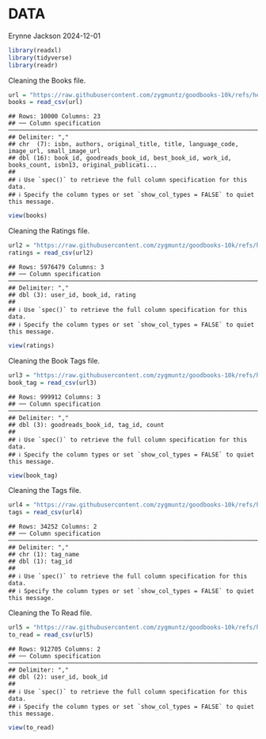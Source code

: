 DATA
================
Erynne Jackson
2024-12-01

``` r
library(readxl)
library(tidyverse)
library(readr)
```

Cleaning the Books file.

``` r
url = "https://raw.githubusercontent.com/zygmuntz/goodbooks-10k/refs/heads/master/books.csv"
books = read_csv(url)
```

    ## Rows: 10000 Columns: 23
    ## ── Column specification ────────────────────────────────────────────────────────────────────────────────
    ## Delimiter: ","
    ## chr  (7): isbn, authors, original_title, title, language_code, image_url, small_image_url
    ## dbl (16): book_id, goodreads_book_id, best_book_id, work_id, books_count, isbn13, original_publicati...
    ## 
    ## ℹ Use `spec()` to retrieve the full column specification for this data.
    ## ℹ Specify the column types or set `show_col_types = FALSE` to quiet this message.

``` r
view(books)
```

Cleaning the Ratings file.

``` r
url2 = "https://raw.githubusercontent.com/zygmuntz/goodbooks-10k/refs/heads/master/ratings.csv"
ratings = read_csv(url2)
```

    ## Rows: 5976479 Columns: 3
    ## ── Column specification ────────────────────────────────────────────────────────────────────────────────
    ## Delimiter: ","
    ## dbl (3): user_id, book_id, rating
    ## 
    ## ℹ Use `spec()` to retrieve the full column specification for this data.
    ## ℹ Specify the column types or set `show_col_types = FALSE` to quiet this message.

``` r
view(ratings)
```

Cleaning the Book Tags file.

``` r
url3 = "https://raw.githubusercontent.com/zygmuntz/goodbooks-10k/refs/heads/master/book_tags.csv"
book_tag = read_csv(url3)
```

    ## Rows: 999912 Columns: 3
    ## ── Column specification ────────────────────────────────────────────────────────────────────────────────
    ## Delimiter: ","
    ## dbl (3): goodreads_book_id, tag_id, count
    ## 
    ## ℹ Use `spec()` to retrieve the full column specification for this data.
    ## ℹ Specify the column types or set `show_col_types = FALSE` to quiet this message.

``` r
view(book_tag)
```

Cleaning the Tags file.

``` r
url4 = "https://raw.githubusercontent.com/zygmuntz/goodbooks-10k/refs/heads/master/tags.csv"
tags = read_csv(url4)
```

    ## Rows: 34252 Columns: 2
    ## ── Column specification ────────────────────────────────────────────────────────────────────────────────
    ## Delimiter: ","
    ## chr (1): tag_name
    ## dbl (1): tag_id
    ## 
    ## ℹ Use `spec()` to retrieve the full column specification for this data.
    ## ℹ Specify the column types or set `show_col_types = FALSE` to quiet this message.

Cleaning the To Read file.

``` r
url5 = "https://raw.githubusercontent.com/zygmuntz/goodbooks-10k/refs/heads/master/to_read.csv"
to_read = read_csv(url5)
```

    ## Rows: 912705 Columns: 2
    ## ── Column specification ────────────────────────────────────────────────────────────────────────────────
    ## Delimiter: ","
    ## dbl (2): user_id, book_id
    ## 
    ## ℹ Use `spec()` to retrieve the full column specification for this data.
    ## ℹ Specify the column types or set `show_col_types = FALSE` to quiet this message.

``` r
view(to_read)
```
